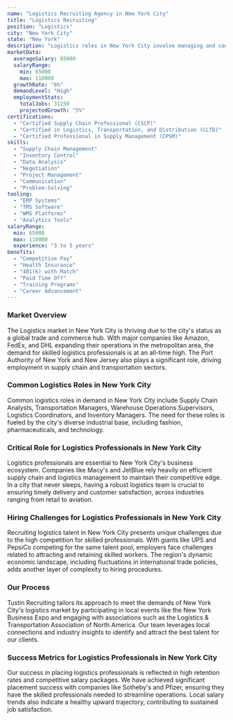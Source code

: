 ```yaml
---
name: "Logistics Recruiting Agency in New York City"
title: "Logistics Recruiting"
position: "Logistics"
city: "New York City"
state: "New York"
description: "Logistics roles in New York City involve managing and coordinating the storage and transportation of goods across diverse industries to meet customer demand efficiently."
marketData:
  averageSalary: 85000
  salaryRange:
    min: 65000
    max: 110000
  growthRate: "6%"
  demandLevel: "High"
  employmentStats:
    totalJobs: 31250
    projectedGrowth: "5%"
certifications:
  - "Certified Supply Chain Professional (CSCP)"
  - "Certified in Logistics, Transportation, and Distribution (CLTD)"
  - "Certified Professional in Supply Management (CPSM)"
skills:
  - "Supply Chain Management"
  - "Inventory Control"
  - "Data Analysis"
  - "Negotiation"
  - "Project Management"
  - "Communication"
  - "Problem-Solving"
tooling:
  - "ERP Systems"
  - "TMS Software"
  - "WMS Platforms"
  - "Analytics Tools"
salaryRange:
  min: 65000
  max: 110000
  experience: "3 to 5 years"
benefits:
  - "Competitive Pay"
  - "Health Insurance"
  - "401(k) with Match"
  - "Paid Time Off"
  - "Training Programs"
  - "Career Advancement"
---
```


### Market Overview
The Logistics market in New York City is thriving due to the city's status as a global trade and commerce hub. With major companies like Amazon, FedEx, and DHL expanding their operations in the metropolitan area, the demand for skilled logistics professionals is at an all-time high. The Port Authority of New York and New Jersey also plays a significant role, driving employment in supply chain and transportation sectors.
### Common Logistics Roles in New York City
Common logistics roles in demand in New York City include Supply Chain Analysts, Transportation Managers, Warehouse Operations Supervisors, Logistics Coordinators, and Inventory Managers. The need for these roles is fueled by the city's diverse industrial base, including fashion, pharmaceuticals, and technology.

### Critical Role for Logistics Professionals in New York City
Logistics professionals are essential to New York City's business ecosystem. Companies like Macy's and JetBlue rely heavily on efficient supply chain and logistics management to maintain their competitive edge. In a city that never sleeps, having a robust logistics team is crucial to ensuring timely delivery and customer satisfaction, across industries ranging from retail to aviation.

### Hiring Challenges for Logistics Professionals in New York City
Recruiting logistics talent in New York City presents unique challenges due to the high competition for skilled professionals. With giants like UPS and PepsiCo competing for the same talent pool, employers face challenges related to attracting and retaining skilled workers. The region's dynamic economic landscape, including fluctuations in international trade policies, adds another layer of complexity to hiring procedures.

### Our Process
Tustin Recruiting tailors its approach to meet the demands of New York City's logistics market by participating in local events like the New York Business Expo and engaging with associations such as the Logistics & Transportation Association of North America. Our team leverages local connections and industry insights to identify and attract the best talent for our clients.

### Success Metrics for Logistics Professionals in New York City
Our success in placing logistics professionals is reflected in high retention rates and competitive salary packages. We have achieved significant placement success with companies like Sotheby's and Pfizer, ensuring they have the skilled professionals needed to streamline operations. Local salary trends also indicate a healthy upward trajectory, contributing to sustained job satisfaction.